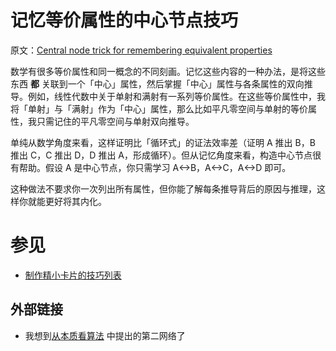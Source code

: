 # 记忆等价属性的中心节点技巧

原文：[Central node trick for remembering equivalent properties](https://wiki.issarice.com/wiki/Central_node_trick_for_remembering_equivalent_properties)

数学有很多等价属性和同一概念的不同刻画。记忆这些内容的一种办法，是将这些东西 **都** 关联到一个「中心」属性，然后掌握「中心」属性与各条属性的双向推导。例如，线性代数中关于单射和满射有一系列等价属性。在这些等价属性中，我将「单射」与「满射」作为「中心」属性，那么比如平凡零空间与单射的等价属性，我只需记住的平凡零空间与单射双向推导。

单纯从数学角度来看，这样证明比「循环式」的证法效率差（证明 A 推出 B，B 推出 C，C 推出 D，D 推出 A，形成循环）。但从记忆角度来看，构造中心节点很有帮助。假设 A 是中心节点，你只需学习 A<->B，A<->C，A<->D 即可。

这种做法不要求你一次列出所有属性，但你能了解每条推导背后的原因与推理，这样你就能更好将其内化。

# 参见

* [制作精小卡片的技巧列表](https://wiki.issarice.com/wiki/List_of_techniques_for_making_small_cards)

## 外部链接

* 我想到[从本质看算法](https://www.lesswrong.com/posts/yA4gF5KrboK2m2Xu7/how-an-algorithm-feels-from-inside) 中提出的第二网络了